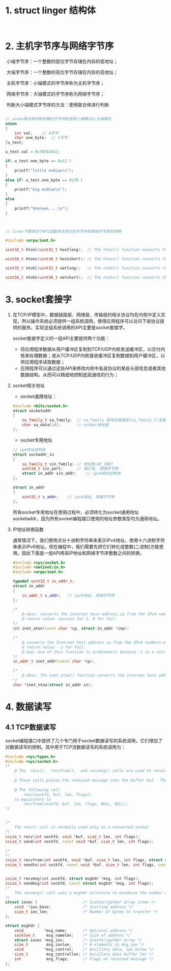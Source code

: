 # 1. struct linger 结构体

```cpp



```

# 2. 主机字节序与网络字节序

​	小端字节序：一个整数的低位字节存储在内存的低地址；

​	大端字节序：一个整数的高位字节存储在内存的高地址；

​	主机字节序：小端模式的字节序称为主机字节序；

​	网络字节序：大端模式的字节序称为网络字节序；

​	判断大小端模式字节序的方法：使用联合体进行判断

```cpp

// union联合体判断机器的字节序到底是小端模式or大端模式
union  
{
    int val;	// 4字节
    char one_byte;	// 1字节
}u_test;

u_test.val = 0x78563412;

if( u_test.one_byte == 0x12 )
{
    printf("little endian\n");
}
else if( u_test.one_byte == 0x78 )
{
    printf("big endian\n");
}
else
{
    printf("Unknown ...\n");
}



// linux下提供四个API函数来支持主机字节序和网络字节序的转换

#include <arpa/inet.h>

uint32_t htonl(uint32_t hostlong);	// The htonl() function converts the unsigned integer hostlong from host byte order to network											// byte order.

uint16_t htons(uint16_t hostshort); // The htons() function converts the unsigned short integer hostshort from host byte order to network 										// byte order.

uint32_t ntohl(uint32_t netlong);	// The ntohl() function converts the unsigned integer netlong from network byte order to host byte 										// order.

uint16_t ntohs(uint16_t netshort);	// The ntohs() function converts the unsigned short integer netshort from network byte order to host 									// byte order.
```



# 3. socket套接字

1.  在TCP/IP模型中，数据链路层、网络层、传输层的相关协议均在内核中定义实现，所以操作系统必须提供一组系统调用，使得应用程序可以访问下层协议提供的服务。实现这组系统调用的API主要是socket套接字。

    

    socket套接字定义的一组API主要提供两个功能：

    -   将应用程序数据从用户缓冲区复制到TCP/UDP内核发送缓冲区，以交付内核来处理数据；或从TCP/UDP内核接收缓冲区复制数据到用户缓冲区，以供应用程序读取数据；
    -   应用程序可以通过这些API来修改内核中各层协议的某些头部信息或者其他数据结构，从而可以精细地控制底层通信的行为；



2.  socket相关地址

    -   socket通用地址：

    ```c++
    #include <bits/socket.h>
    struct socketaddr
    {
        sa_family_t sa_family;	// sa_family 是地址族类型(sa_family_t)变量. 通常取值为AF_UNIX, AF_INET, AF_INET6
        char sa_data[14];		// socket地址值
    };
    ```

    

    -   socket专用地址

    ```cpp
    // ip4地址结构体
    struct sockaddr_in
    {
    	sa_family_t sin_family;	// 地址族:AF_INET
    	uint16_t sin_port;		// 端口号, 网络字节序
        struct in_addr sin_addr;	// ipv4地址结构体
    };
    
    struct in_addr
    {
    	uint32_t s_addr;  	// ipv4地址, 网络字节序
    };
    ```

    所有socket专用地址在使用过程中，必须转化为socket通用地址socketaddr，因为所有socket编程接口使用的地址参数类型均为通用地址。

    

3.  IP地址转换函数

    通常情况下，我们使用点分十进制字符串来表示IPv4地址，使用十六进制字符串表示IPv6地址。但在编程中，我们需要先把它们转化成整数(二进制)方能使用。因此下面是一组API用来IP地址和网络字节序整数之间的转换。

    ```cpp
    #include <sys/socket.h>
    #include <netinet/in.h>
    #include <arpa/inet.h>
    
    typedef uint32_t in_addr_t;
    struct in_addr
    {
    	in_addr_t s_addr;  	// ipv4地址, 网络字节序
    };
    
    /*
    	@ desc: converts the Internet host address cp from the IPv4 numbers-and-dots notation into binary form (in network byte order) 			and stores it in the structure that inp points to.
    	@ return value: success for 1, 0 for fail.
    */
    int inet_aton(const char *cp, struct in_addr *inp);	
    
    /*
    	@ converts the Internet host address cp from the IPv4 numbers-and-dots notation into binary data in network byte order.
    	@ return value: -1 for fail.
    	@ key: Use of this function is problematic because -1 is a valid address (255.255.255.255). So, avoid the its use in favor of 			inet_aton(), inet_pton();
    */
    in_addr_t inet_addr(const char *cp);
    
    /*
    	@ desc: The inet_ntoa() function converts the Internet host address in, given in network byte order, to a string in IPv4 dotted-		decimal notation. The string is returned in a statically allocated buffer, which subsequent calls will overwrite.
    */
    char *inet_ntoa(struct in_addr in);
    
    ```

    

# 4. 数据读写

## 	4.1 TCP数据读写

​	socket编程接口中提供了几个专门用于socket数据读写的系统调用，它们增加了对数据读写的控制。其中用于TCP流数据读写的系统调用为：	

```c++
#include <sys/types.h>
#include <sys/socket.h>
/*
	@ The  recv(),  recvfrom(),  and recvmsg() calls are used to receive messages from a socket. They may be used to receive data on 		both connectionless and connection-oriented sockets.
	
	@ Those calls places the received message into the buffer buf.  The caller must specify the size of the buffer in len.
	
	@ The following call
		recv(sockfd, buf, len, flags);
    is equivalent to
    	recvfrom(sockfd, buf, len, flags, NULL, NULL);
*/


/*
	The recv() call is normally used only on a connected socket
*/
ssize_t recv(int sockfd, void *buf, size_t len, int flags);
ssize_t send(int sockfd, const void *buf, size_t len, int flags);

/*
*/
ssize_t recvfrom(int sockfd, void *buf, size_t len, int flags, struct sockaddr *src_addr, socklen_t *addrlen);
ssize_t sendto(int sockfd, const void *buf, size_t len, int flags, const struct sockaddr *dest_addr, socklen_t addrlen);


ssize_t recvmsg(int sockfd, struct msghdr *msg, int flags);
ssize_t sendmsg(int sockfd, const struct msghdr *msg, int flags);
/*
	The recvmsg() call uses a msghdr structure to minimize the number of directly supplied arguments. This structure is defined as 			follows in <sys/socket.h>:
*/
struct iovec {                    /* Scatter/gather array items */
    void  *iov_base;              /* Starting address */
    size_t iov_len;               /* Number of bytes to transfer */
};

struct msghdr {
    void         *msg_name;       /* Optional address */
    socklen_t     msg_namelen;    /* Size of address */
    struct iovec *msg_iov;        /* Scatter/gather array */
    size_t        msg_iovlen;     /* # elements in msg_iov */
    void         *msg_control;    /* Ancillary data, see below */
    size_t        msg_controllen; /* Ancillary data buffer len */
    int           msg_flags;      /* Flags on received message */
};


```

